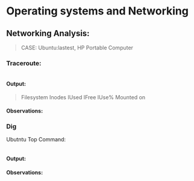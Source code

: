 # Operating systems and Networking

## Networking Analysis:

> CASE: Ubuntu:lastest, HP Portable Computer

### Traceroute:

```sh

```

#### Output:

> Filesystem Inodes IUsed IFree IUse% Mounted on

#### Observations:

### Dig

Ubutntu Top Command:

```sh

```

#### Output:

#### Observations:
